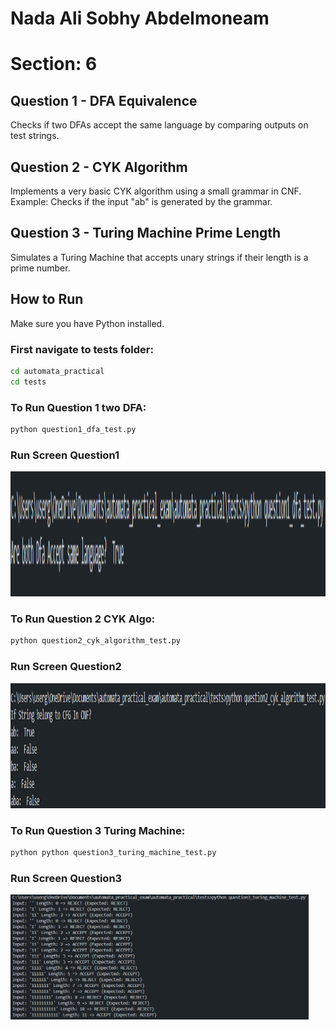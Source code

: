 # Nada Ali Sobhy Abdelmoneam

# Section: 6


## Question 1 - DFA Equivalence
Checks if two DFAs accept the same language by comparing outputs on test strings.

## Question 2 - CYK Algorithm
Implements a very basic CYK algorithm using a small grammar in CNF.
Example: Checks if the input "ab" is generated by the grammar.

## Question 3 - Turing Machine Prime Length
Simulates a Turing Machine that accepts unary strings if their length is a prime number.

## How to Run
Make sure you have Python installed.

### First navigate to tests folder:
```bash
cd automata_practical
cd tests
```
### To Run Question 1 two DFA:
```bash
python question1_dfa_test.py 
```
### Run Screen Question1
<p align="start">
  <img src="./image_run/ques1.png" height="200">
</p>

### To Run Question 2 CYK Algo:
```bash
python question2_cyk_algorithm_test.py 
```
### Run Screen Question2
<p align="start">
  <img src="./image_run/ques2.png" height="200">
</p>

### To Run Question 3 Turing Machine:
```bash
python python question3_turing_machine_test.py
```
### Run Screen Question3
<p align="start">
  <img src="./image_run/ques3.png" height="200">
</p>

